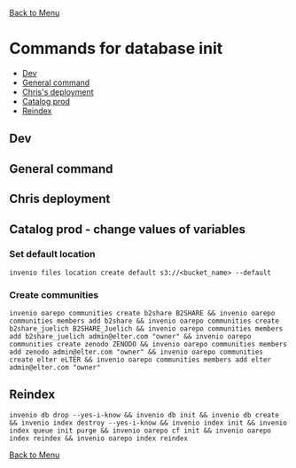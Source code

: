 [Back to Menu](main.md)
# Commands for database init

- [Dev](#dev)
- [General command](#general-command)
- [Chris's deployment](#chris-deployment)
- [Catalog prod](#catalog-prod)
- [Reindex](#reindex)


## Dev

## General command

## Chris deployment

## Catalog prod - change values of variables
### Set default location
```
invenio files location create default s3://<bucket_name> --default
```
### Create communities
```
invenio oarepo communities create b2share B2SHARE && invenio oarepo communities members add b2share && invenio oarepo communities create b2share_juelich B2SHARE_Juelich && invenio oarepo communities members add b2share_juelich admin@elter.com "owner" && invenio oarepo communities create zenodo ZENODO && invenio oarepo communities members add zenodo admin@elter.com "owner" && invenio oarepo communities create elter eLTER && invenio oarepo communities members add elter admin@elter.com "owner"
```

## Reindex
```
invenio db drop --yes-i-know && invenio db init && invenio db create && invenio index destroy --yes-i-know && invenio index init && invenio index queue init purge && invenio oarepo cf init && invenio oarepo index reindex && invenio oarepo index reindex 
```

[Back to Menu](main.md)
